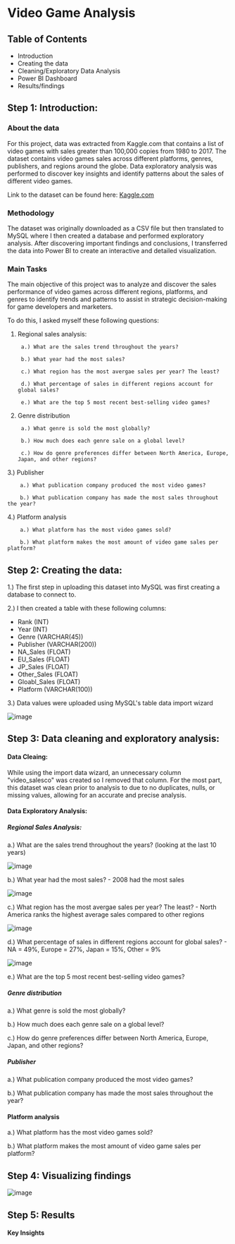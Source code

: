 # Video Game Analysis
## Table of Contents
- Introduction
- Creating the data
- Cleaning/Exploratory Data Analysis
- Power BI Dashboard
- Results/findings

## Step 1: Introduction:

### About the data
For this project, data was extracted from Kaggle.com that contains a list of video games with sales greater than 100,000 copies from 1980 to 2017. The dataset contains video games sales across different platforms, genres, publishers, and regions around the globe. Data exploratory analysis was performed to discover key insights and identify patterns about the sales of different video games.    

Link to the dataset can be found here: [Kaggle.com](https://www.kaggle.com/datasets/gregorut/videogamesales/data)

###  Methodology
The dataset was originally downloaded as a CSV file but then translated to MySQL where I then created a database and performed exploratory analysis. After discovering important findings and conclusions, I transferred the data into Power BI to create an interactive and detailed visualization.

### Main Tasks
The main objective of this project was to analyze and discover the sales performance of video games across different regions, platforms, and genres to identify trends and patterns to assist in strategic decision-making for game developers and marketers. 

To do this, I asked myself these following questions:
1. Regional sales analysis:

        a.) What are the sales trend throughout the years?

        b.) What year had the most sales?

        c.) What region has the most avergae sales per year? The least?

        d.) What percentage of sales in different regions account for global sales?

        e.) What are the top 5 most recent best-selling video games?

3. Genre distribution

        a.) What genre is sold the most globally?

        b.) How much does each genre sale on a global level?

        c.) How do genre preferences differ between North America, Europe, Japan, and other regions?

3.) Publisher 

        a.) What publication company produced the most video games?

        b.) What publication company has made the most sales throughout the year?

4.) Platform analysis

        a.) What platform has the most video games sold?

        b.) What platform makes the most amount of video game sales per platform?

       
## Step 2: Creating the data:

1.) The first step in uploading this dataset into MySQL was first creating a database to connect to.

2.) I then created a table with these following columns:

- Rank (INT)
- Year (INT)
- Genre (VARCHAR(45))
- Publisher (VARCHAR(200))
- NA_Sales (FLOAT)
- EU_Sales (FLOAT)
- JP_Sales (FLOAT)
- Other_Sales (FLOAT)
- Gloabl_Sales (FLOAT)
- Platform (VARCHAR(100))

3.) Data values were uploaded using MySQL's table data import wizard

![image](https://github.com/CavCed/Data-Analytics-Portfolio/assets/154090883/e20dbf1b-87cf-42a8-ae77-2f46e3325b39)

## Step 3: Data cleaning and exploratory analysis:

#### Data Cleaing:
While using the import data wizard, an unnecessary column "video_salesco" was created so I removed that column. For the most part, this dataset was clean prior to analysis to due to no duplicates, nulls, or missing values, allowing for an accurate and precise analysis.

#### Data Exploratory Analysis:

##### Regional Sales Analysis:

a.) What are the sales trend throughout the years? (looking at the last 10 years)

![image](https://github.com/CavCed/Data-Analytics-Portfolio/assets/154090883/605807a8-4874-436a-8d49-3ef3d48f8bcc)

b.) What year had the most sales? - 2008 had the most sales 

![image](https://github.com/CavCed/Data-Analytics-Portfolio/assets/154090883/c689d400-e270-4cf6-b0f8-4e2257ab04e4)

c.) What region has the most avergae sales per year? The least? - North America ranks the highest average sales compared to other regions

![image](https://github.com/CavCed/Data-Analytics-Portfolio/assets/154090883/27301571-6ea4-4e68-8670-bf67bb122572)

d.) What percentage of sales in different regions account for global sales? - NA = 49%, Europe = 27%, Japan = 15%, Other = 9%

![image](https://github.com/CavCed/Data-Analytics-Portfolio/assets/154090883/657f489f-e18a-44d0-bb4f-34f1a1fae4fb)

e.) What are the top 5 most recent best-selling video games?



##### Genre distribution

a.) What genre is sold the most globally?

b.) How much does each genre sale on a global level?

c.) How do genre preferences differ between North America, Europe, Japan, and other regions?

##### Publisher 

a.) What publication company produced the most video games?

b.) What publication company has made the most sales throughout the year?

#### Platform analysis

a.) What platform has the most video games sold?

b.) What platform makes the most amount of video game sales per platform?

## Step 4: Visualizing findings

![image](https://github.com/CavCed/Data-Analytics-Portfolio/assets/154090883/943e483c-f883-496f-bd20-cf795cd5799f)


## Step 5: Results

#### Key Insights 
